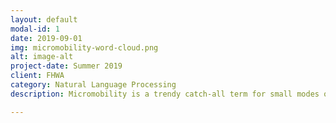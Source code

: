```yaml
---
layout: default
modal-id: 1
date: 2019-09-01
img: micromobility-word-cloud.png
alt: image-alt
project-date: Summer 2019
client: FHWA
category: Natural Language Processing
description: Micromobility is a trendy catch-all term for small modes of transportation that are coming into streets around the world. As a general definition, micromobility is a category of modes of transport that are provided by very light vehicles such as electric scooters, electric skateboards, shared bicycles and electric pedal assisted bicycles. Full repo is available <a href = "https://ericenglin.github.io/Micromobility-Text-Analysis/"> at this github repo</a>.

---
```

